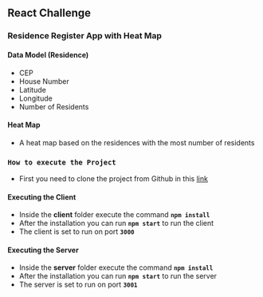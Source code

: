 ## React Challenge

### Residence Register App with Heat Map

#### Data Model (Residence)

- CEP
- House Number
- Latitude
- Longitude
- Number of Residents

#### Heat Map

- A heat map based on the residences with the most number of residents

### `How to execute the Project`

- First you need to clone the project from Github in this [link](https://github.com/marco-amorim/desafio-react.git)

#### **Executing the Client**

- Inside the **client** folder execute the command **`npm install`**
- After the installation you can run **`npm start`** to run the client
- The client is set to run on port **`3000`**

#### **Executing the Server**

- Inside the **server** folder execute the command **`npm install`**
- After the installation you can run **`npm start`** to run the server
- The server is set to run on port **`3001`**
